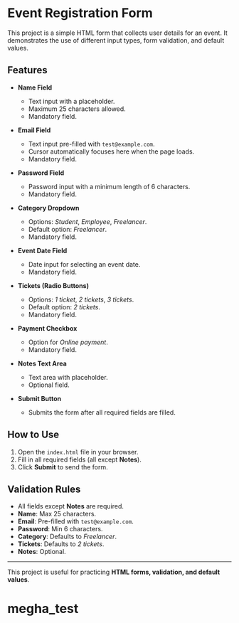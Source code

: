 # Event Registration Form

This project is a simple HTML form that collects user details for an event. It demonstrates the use of different input types, form validation, and default values.

## Features

- **Name Field**  
  - Text input with a placeholder.  
  - Maximum 25 characters allowed.  
  - Mandatory field.  

- **Email Field**  
  - Text input pre-filled with `test@example.com`.  
  - Cursor automatically focuses here when the page loads.  
  - Mandatory field.  

- **Password Field**  
  - Password input with a minimum length of 6 characters.  
  - Mandatory field.  

- **Category Dropdown**  
  - Options: *Student*, *Employee*, *Freelancer*.  
  - Default option: *Freelancer*.  
  - Mandatory field.  

- **Event Date Field**  
  - Date input for selecting an event date.  
  - Mandatory field.  

- **Tickets (Radio Buttons)**  
  - Options: *1 ticket*, *2 tickets*, *3 tickets*.  
  - Default option: *2 tickets*.  
  - Mandatory field.  

- **Payment Checkbox**  
  - Option for *Online payment*.  
  - Mandatory field.  

- **Notes Text Area**  
  - Text area with placeholder.  
  - Optional field.  

- **Submit Button**  
  - Submits the form after all required fields are filled.  

## How to Use

1. Open the `index.html` file in your browser.  
2. Fill in all required fields (all except **Notes**).  
3. Click **Submit** to send the form.  

## Validation Rules

- All fields except **Notes** are required.  
- **Name**: Max 25 characters.  
- **Email**: Pre-filled with `test@example.com`.  
- **Password**: Min 6 characters.  
- **Category**: Defaults to *Freelancer*.  
- **Tickets**: Defaults to *2 tickets*.  
- **Notes**: Optional.  

---

This project is useful for practicing **HTML forms, validation, and default values**.
# megha_test
